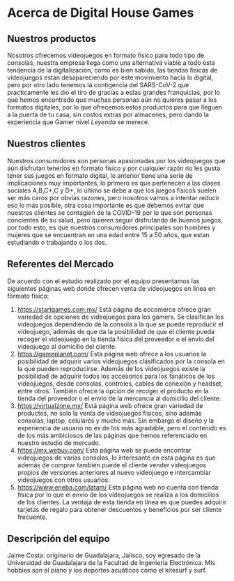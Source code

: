 # Acerca de Digital House Games

## Nuestros productos
Nosotros ofrecemos videojuegos en formato fisico para todo tipo de consolas, nuestra empresa llega como una alternativa viable a todo esta tendencia de la digitalización, como es bien sabido, las tiendas fisicas de videojuegos estan desapareciendo por este movimiento hacia lo digital, pero por otro lado tenemos la contigencia del SARS-CoV-2 que practicamente les dio el tiro de gracias a estas grandes franquicias, por lo que hemos encontrado que muchas personas aún no quieres pasar a los formatos digitales, por lo que ofrecemos estos productos para que lleguen a la puerta de tu casa, sin costos extras por almacenes, pero dando la experiencia que Gamer nivel *Leyenda* se merece.

## Nuestros clientes
Nuestros consumidores son personas apasionadas por los videojuegos que aún disfrutan tenerlos en formato fisico y por cualquier razón no les gusta tener sus juegos en formato digital, lo anterior tiene una serie de implicaciones muy importantes, lo primero es que pertenecen a las clases sociales A,B,C+,C y D+, lo último se debe a que los juegos fisicos suelen ser más caros por obvias razones, pero nosotros vamos a intentar reducir eso lo más posible, otra cosa importante es que debemos evitar que nuestros clientes se contagien de la COVID-19 por lo que son personas concientes de su salud, pero quieren seguir disfrutando de buenos juegos, por todo esto, es que nuestros consumidores principales son hombres y mujeres que se encuentran en una edad entre 15 a 50 años, que estan estudiando o trabajando o los dos. 

## Referentes del Mercado

De acuerdo con el estudio realizado por el equipo presentamos las siguientes páginas web donde ofrecen venta de videojuegos en línea en formato físico:
1) https://startgames.com.mx/
	Está página de eccomerce ofrece gran variedad de opciones de videojuegos para los gamers. Se clasifican los videojuegos dependiendo de la consola a la que se puede reproducir el videojuego, además de que da la posibilidad de que el cliente pueda recoger el videojuego en la tienda física del proveedor o el envío del videojuego al domicilio del cliente.
2) https://gameplanet.com/
	Esta página web ofrece a los usuarios la posibilidad de adquirir varios videojuegos clasificados por la consola en la que pueden reproducirse. Además de los videojuegos existe la posibilidad de adquirir todos los accesorios para los fanáticos de los videojuegos, desde consolas, controles, cables de conexión y headset, entre otros. También ofrece la opción de recoger el producto en la tienda del proveedor o el envío de la mercancía al domicilio del cliente.
3) https://virtualzone.mx/
	Está página web ofrece gran variedad de productos, no solo la venta de videojuegos físicos, sino además consolas, laptop, celulares y mucho más. Sin embargo el diseño y la experiencia de usuario no es de los más agradable, pero el contenido es de los más ambiciosos de las páginas que hemos referenciado en nuestro estudio de mercado.
4) https://mx.webuy.com/
	Esta página web se puede encontrar videojuegos de varias consolas, lo interesante en esta página es que además de comprar también puede el cliente vender videojuegos propios de versiones anteriores al nuevo videojuego e intercambiar videojuegos con otros usuarios. 		
5) https://www.eneba.com/latam/
	Esta página web no cuenta con tienda física por lo que el envío de los videojuegos se realiza a los domicilios de los clientes. La ventaja de esta tienda en línea es que puedes adquirir tarjetas de regalo para obtener descuentos y beneficios por ser cliente frecuente.


## Descripción del equipo

Jaime Costa: originario de Guadalajara, Jalisco, soy egresado de la Universidad de Guadalajara de la Facultad de Ingeniería Electrónica. Mis hobbies son el piano y los deportes acuáticos como el kitesurf y surf. 